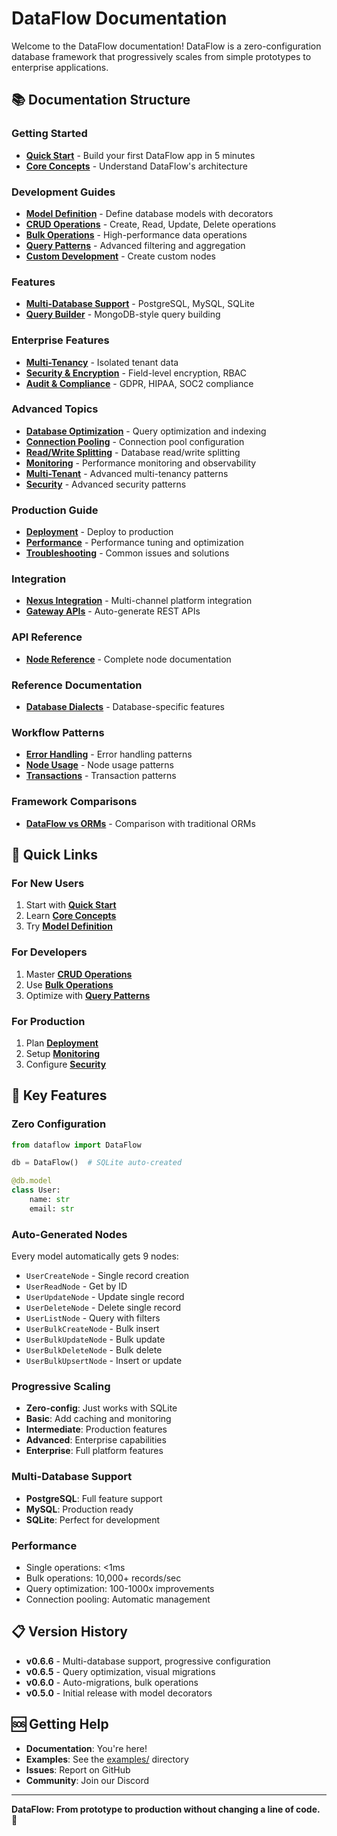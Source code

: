 # DataFlow Documentation

Welcome to the DataFlow documentation! DataFlow is a zero-configuration database framework that progressively scales from simple prototypes to enterprise applications.

## 📚 Documentation Structure

### **Getting Started**
- **[Quick Start](getting-started/quickstart.md)** - Build your first DataFlow app in 5 minutes
- **[Core Concepts](getting-started/concepts.md)** - Understand DataFlow's architecture

### **Development Guides**
- **[Model Definition](development/models.md)** - Define database models with decorators
- **[CRUD Operations](development/crud.md)** - Create, Read, Update, Delete operations
- **[Bulk Operations](development/bulk-operations.md)** - High-performance data operations
- **[Query Patterns](development/query-patterns.md)** - Advanced filtering and aggregation
- **[Custom Development](development/custom-nodes.md)** - Create custom nodes

### **Features**
- **[Multi-Database Support](features/multi-database.md)** - PostgreSQL, MySQL, SQLite
- **[Query Builder](features/query-builder.md)** - MongoDB-style query building

### **Enterprise Features**
- **[Multi-Tenancy](enterprise/multi-tenant.md)** - Isolated tenant data
- **[Security & Encryption](enterprise/security.md)** - Field-level encryption, RBAC
- **[Audit & Compliance](enterprise/compliance.md)** - GDPR, HIPAA, SOC2 compliance

### **Advanced Topics**
- **[Database Optimization](advanced/database-optimization.md)** - Query optimization and indexing
- **[Connection Pooling](advanced/pooling.md)** - Connection pool configuration
- **[Read/Write Splitting](advanced/read-write-split.md)** - Database read/write splitting
- **[Monitoring](advanced/monitoring.md)** - Performance monitoring and observability
- **[Multi-Tenant](advanced/multi-tenant.md)** - Advanced multi-tenancy patterns
- **[Security](advanced/security.md)** - Advanced security patterns

### **Production Guide**
- **[Deployment](production/deployment.md)** - Deploy to production
- **[Performance](production/performance.md)** - Performance tuning and optimization
- **[Troubleshooting](production/troubleshooting.md)** - Common issues and solutions

### **Integration**
- **[Nexus Integration](integration/nexus.md)** - Multi-channel platform integration
- **[Gateway APIs](integration/gateway.md)** - Auto-generate REST APIs

### **API Reference**
- **[Node Reference](api/nodes.md)** - Complete node documentation

### **Reference Documentation**
- **[Database Dialects](reference/dialects.md)** - Database-specific features

### **Workflow Patterns**
- **[Error Handling](workflows/error-handling.md)** - Error handling patterns
- **[Node Usage](workflows/nodes.md)** - Node usage patterns
- **[Transactions](workflows/transactions.md)** - Transaction patterns

### **Framework Comparisons**
- **[DataFlow vs ORMs](comparisons/FRAMEWORK_COMPARISON.md)** - Comparison with traditional ORMs

## 🚀 Quick Links

### For New Users
1. Start with **[Quick Start](getting-started/quickstart.md)**
2. Learn **[Core Concepts](getting-started/concepts.md)**
3. Try **[Model Definition](development/models.md)**

### For Developers
1. Master **[CRUD Operations](development/crud.md)**
2. Use **[Bulk Operations](development/bulk-operations.md)**
3. Optimize with **[Query Patterns](development/query-patterns.md)**

### For Production
1. Plan **[Deployment](production/deployment.md)**
2. Setup **[Monitoring](advanced/monitoring.md)**
3. Configure **[Security](enterprise/security.md)**

## 🎯 Key Features

### Zero Configuration
```python
from dataflow import DataFlow

db = DataFlow()  # SQLite auto-created

@db.model
class User:
    name: str
    email: str
```

### Auto-Generated Nodes
Every model automatically gets 9 nodes:
- `UserCreateNode` - Single record creation
- `UserReadNode` - Get by ID
- `UserUpdateNode` - Update single record
- `UserDeleteNode` - Delete single record
- `UserListNode` - Query with filters
- `UserBulkCreateNode` - Bulk insert
- `UserBulkUpdateNode` - Bulk update
- `UserBulkDeleteNode` - Bulk delete
- `UserBulkUpsertNode` - Insert or update

### Progressive Scaling
- **Zero-config**: Just works with SQLite
- **Basic**: Add caching and monitoring
- **Intermediate**: Production features
- **Advanced**: Enterprise capabilities
- **Enterprise**: Full platform features

### Multi-Database Support
- **PostgreSQL**: Full feature support
- **MySQL**: Production ready
- **SQLite**: Perfect for development

### Performance
- Single operations: <1ms
- Bulk operations: 10,000+ records/sec
- Query optimization: 100-1000x improvements
- Connection pooling: Automatic management

## 📋 Version History

- **v0.6.6** - Multi-database support, progressive configuration
- **v0.6.5** - Query optimization, visual migrations
- **v0.6.0** - Auto-migrations, bulk operations
- **v0.5.0** - Initial release with model decorators

## 🆘 Getting Help

- **Documentation**: You're here!
- **Examples**: See the [examples/](../examples/) directory
- **Issues**: Report on GitHub
- **Community**: Join our Discord

---

**DataFlow: From prototype to production without changing a line of code.** 🚀
